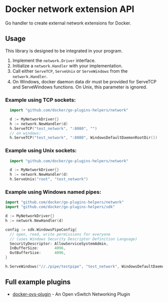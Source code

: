 # Docker network extension API

Go handler to create external network extensions for Docker.

## Usage

This library is designed to be integrated in your program.

1. Implement the `network.Driver` interface.
2. Initialize a `network.Handler` with your implementation.
3. Call either `ServeTCP`, `ServeUnix` or `ServeWindows` from the `network.Handler`.
4. On Windows, docker daemon data dir must be provided for ServeTCP and ServeWindows functions.
On Unix, this parameter is ignored.

### Example using TCP sockets:

```go
  import "github.com/docker/go-plugins-helpers/network"

  d := MyNetworkDriver{}
  h := network.NewHandler(d)
  h.ServeTCP("test_network", ":8080", "")
  // on windows:
  h.ServeTCP("test_network", ":8080", WindowsDefaultDaemonRootDir())
```

### Example using Unix sockets:

```go
  import "github.com/docker/go-plugins-helpers/network"

  d := MyNetworkDriver{}
  h := network.NewHandler(d)
  h.ServeUnix("root", "test_network")
```

### Example using Windows named pipes:

```go
import "github.com/docker/go-plugins-helpers/network"
import "github.com/docker/go-plugins-helpers/sdk"

d := MyNetworkDriver{}
h := network.NewHandler(d)

config := sdk.WindowsPipeConfig{
  // open, read, write permissions for everyone 
  // (uses Windows Security Descriptor Definition Language)
  SecurityDescriptor: AllowServiceSystemAdmin,
  InBufferSize:       4096,
  OutBufferSize:      4096,
}

h.ServeWindows("//./pipe/testpipe", "test_network", WindowsDefaultDaemonRootDir(), &config)
```

## Full example plugins

- [docker-ovs-plugin](https://github.com/gopher-net/docker-ovs-plugin) - An Open vSwitch Networking Plugin
